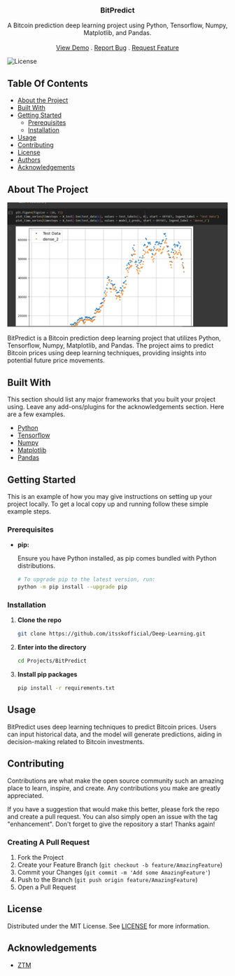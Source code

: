 <br/>
<p align="center">
  <h3 align="center">BitPredict</h3>
  <p align="center">
A Bitcoin prediction deep learning project using Python, Tensorflow, Numpy, Matplotlib, and Pandas.
    <br/>
    <br/>
    <a href="https://github.com/itsskofficial/Deep-Learning">View Demo</a>
    .
    <a href="https://github.com/itsskofficial/Deep-Learning/issues">Report Bug</a>
    .
    <a href="https://github.com/itsskofficial/Deep-Learning/issues">Request Feature</a>
  </p>
</p>

![License](https://img.shields.io/github/license/itsskofficial/Deep-Learning) 

## Table Of Contents

* [About the Project](#about-the-project)
* [Built With](#built-with)
* [Getting Started](#getting-started)
  * [Prerequisites](#prerequisites)
  * [Installation](#installation)
* [Usage](#usage)
* [Contributing](#contributing)
* [License](#license)
* [Authors](#authors)
* [Acknowledgements](#acknowledgements)

## About The Project

![Screen Shot](bit-predict.png)

BitPredict is a Bitcoin prediction deep learning project that utilizes Python, Tensorflow, Numpy, Matplotlib, and Pandas. The project aims to predict Bitcoin prices using deep learning techniques, providing insights into potential future price movements.

## Built With

This section should list any major frameworks that you built your project using. Leave any add-ons/plugins for the acknowledgements section. Here are a few examples.

* [Python](https://www.python.org/)
* [Tensorflow](https://www.tensorflow.org/)
* [Numpy](https://numpy.org/)
* [Matplotlib](https://matplotlib.org/)
* [Pandas](https://pandas.pydata.org/)

## Getting Started

This is an example of how you may give instructions on setting up your project locally.
To get a local copy up and running follow these simple example steps.

### Prerequisites

* **pip:**
  
  Ensure you have Python installed, as pip comes bundled with Python distributions.

  ```sh
  # To upgrade pip to the latest version, run:
  python -m pip install --upgrade pip


### Installation

1. **Clone the repo**

    ```sh
    git clone https://github.com/itsskofficial/Deep-Learning.git
    ```

2. **Enter into the directory**
    ```sh
    cd Projects/BitPredict
    ```

3. **Install pip packages**

    ```sh
    pip install -r requirements.txt
    ```

## Usage

BitPredict uses deep learning techniques to predict Bitcoin prices. Users can input historical data, and the model will generate predictions, aiding in decision-making related to Bitcoin investments.

## Contributing

Contributions are what make the open source community such an amazing place to learn, inspire, and create. Any contributions you make are greatly appreciated.

If you have a suggestion that would make this better, please fork the repo and create a pull request. You can also simply open an issue with the tag "enhancement". Don't forget to give the repository a star! Thanks again!

### Creating A Pull Request

1. Fork the Project
2. Create your Feature Branch (`git checkout -b feature/AmazingFeature`)
3. Commit your Changes (`git commit -m 'Add some AmazingFeature'`)
4. Push to the Branch (`git push origin feature/AmazingFeature`)
5. Open a Pull Request

## License

Distributed under the MIT License. See [LICENSE](https://github.com/itsskofficial/Deep-Learning/blob/main/LICENSE.md) for more information.

## Acknowledgements

* [ZTM](https://zerotomastery.io/)
